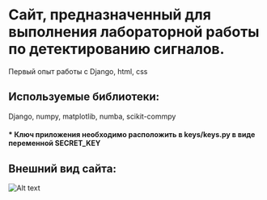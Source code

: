 # Сайт, предназначенный для выполнения лабораторной работы по детектированию сигналов.
Первый опыт работы с Django, html, css
## Используемые библиотеки:
Django, numpy, matplotlib, numba, scikit-commpy
#### * Ключ приложения необходимо расположить в keys/keys.py в виде переменной SECRET_KEY
## Внешний вид сайта:
![Alt text](/detect.png?raw=true "Внешний вид сайта")
